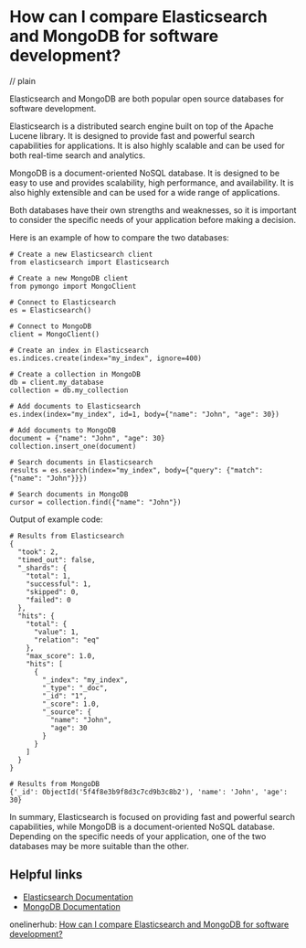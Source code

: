 # How can I compare Elasticsearch and MongoDB for software development?
// plain

Elasticsearch and MongoDB are both popular open source databases for software development.

Elasticsearch is a distributed search engine built on top of the Apache Lucene library. It is designed to provide fast and powerful search capabilities for applications. It is also highly scalable and can be used for both real-time search and analytics.

MongoDB is a document-oriented NoSQL database. It is designed to be easy to use and provides scalability, high performance, and availability. It is also highly extensible and can be used for a wide range of applications.

Both databases have their own strengths and weaknesses, so it is important to consider the specific needs of your application before making a decision.

Here is an example of how to compare the two databases:

```
# Create a new Elasticsearch client
from elasticsearch import Elasticsearch

# Create a new MongoDB client
from pymongo import MongoClient

# Connect to Elasticsearch
es = Elasticsearch()

# Connect to MongoDB
client = MongoClient()

# Create an index in Elasticsearch
es.indices.create(index="my_index", ignore=400)

# Create a collection in MongoDB
db = client.my_database
collection = db.my_collection

# Add documents to Elasticsearch
es.index(index="my_index", id=1, body={"name": "John", "age": 30})

# Add documents to MongoDB
document = {"name": "John", "age": 30}
collection.insert_one(document)

# Search documents in Elasticsearch
results = es.search(index="my_index", body={"query": {"match": {"name": "John"}}})

# Search documents in MongoDB
cursor = collection.find({"name": "John"})
```

Output of example code:

```
# Results from Elasticsearch
{
  "took": 2,
  "timed_out": false,
  "_shards": {
    "total": 1,
    "successful": 1,
    "skipped": 0,
    "failed": 0
  },
  "hits": {
    "total": {
      "value": 1,
      "relation": "eq"
    },
    "max_score": 1.0,
    "hits": [
      {
        "_index": "my_index",
        "_type": "_doc",
        "_id": "1",
        "_score": 1.0,
        "_source": {
          "name": "John",
          "age": 30
        }
      }
    ]
  }
}

# Results from MongoDB
{'_id': ObjectId('5f4f8e3b9f8d3c7cd9b3c8b2'), 'name': 'John', 'age': 30}
```

In summary, Elasticsearch is focused on providing fast and powerful search capabilities, while MongoDB is a document-oriented NoSQL database. Depending on the specific needs of your application, one of the two databases may be more suitable than the other.

## Helpful links

- [Elasticsearch Documentation](https://www.elastic.co/guide/en/elasticsearch/reference/current/index.html)
- [MongoDB Documentation](https://docs.mongodb.com/)

onelinerhub: [How can I compare Elasticsearch and MongoDB for software development?](https://onelinerhub.com/elasticsearch/how-can-i-compare-elasticsearch-and-mongodb-for-software-development)